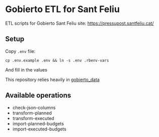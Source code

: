 # Gobierto ETL for Sant Feliu

ETL scripts for Gobierto Sant Feliu site: https://pressupost.santfeliu.cat/

## Setup

Copy `.env` file:

```
cp .env.example .env && ln -s .env .rbenv-vars
```

And fill in the values

This repository relies heavily in [gobierto_data](https://github.com/PopulateTools/gobierto_data)

## Available operations

- check-json-columns
- transform-planned
- transform-executed
- import-planned-budgets
- import-executed-budgets

